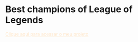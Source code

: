 # Best champions of League of Legends
<a href="https://bestchampions-lol.netlify.app" target="_blank" style="color: bisque;">Clique aqui para acessar o meu projeto</a>
